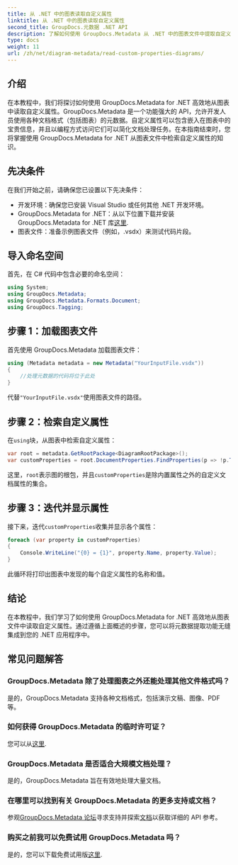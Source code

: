 ```yaml
---
title: 从 .NET 中的图表读取自定义属性
linktitle: 从 .NET 中的图表读取自定义属性
second_title: GroupDocs.元数据 .NET API
description: 了解如何使用 GroupDocs.Metadata 从 .NET 中的图表文件中提取自定义属性。为开发人员提供简单的分步指南。
type: docs
weight: 11
url: /zh/net/diagram-metadata/read-custom-properties-diagrams/
---
```

## 介绍
在本教程中，我们将探讨如何使用 GroupDocs.Metadata for .NET 高效地从图表中读取自定义属性。GroupDocs.Metadata 是一个功能强大的 API，允许开发人员使用各种文档格式（包括图表）的元数据。自定义属性可以包含嵌入在图表中的宝贵信息，并且以编程方式访问它们可以简化文档处理任务。在本指南结束时，您将掌握使用 GroupDocs.Metadata for .NET 从图表文件中检索自定义属性的知识。
## 先决条件
在我们开始之前，请确保您已设置以下先决条件：
- 开发环境：确保您已安装 Visual Studio 或任何其他 .NET 开发环境。
-  GroupDocs.Metadata for .NET：从以下位置下载并安装 GroupDocs.Metadata for .NET 库[这里](https://releases.groupdocs.com/metadata/net/).
- 图表文件：准备示例图表文件（例如，.vsdx）来测试代码片段。

## 导入命名空间
首先，在 C# 代码中包含必要的命名空间：
```csharp
using System;
using GroupDocs.Metadata;
using GroupDocs.Metadata.Formats.Document;
using GroupDocs.Tagging;
```
## 步骤 1：加载图表文件
首先使用 GroupDocs.Metadata 加载图表文件：
```csharp
using (Metadata metadata = new Metadata("YourInputFile.vsdx"))
{
    //处理元数据的代码将位于此处
}
```
代替`"YourInputFile.vsdx"`使用图表文件的路径。
## 步骤 2：检索自定义属性
在`using`块，从图表中检索自定义属性：
```csharp
var root = metadata.GetRootPackage<DiagramRootPackage>();
var customProperties = root.DocumentProperties.FindProperties(p => !p.Tags.Contains(Tags.Document.BuiltIn));
```
这里，`root`表示图的根包，并且`customProperties`是除内置属性之外的自定义文档属性的集合。
## 步骤 3：迭代并显示属性
接下来，迭代`customProperties`收集并显示各个属性：
```csharp
foreach (var property in customProperties)
{
    Console.WriteLine("{0} = {1}", property.Name, property.Value);
}
```
此循环将打印出图表中发现的每个自定义属性的名称和值。

## 结论
在本教程中，我们学习了如何使用 GroupDocs.Metadata for .NET 高效地从图表文件中读取自定义属性。通过遵循上面概述的步骤，您可以将元数据提取功能无缝集成到您的 .NET 应用程序中。

## 常见问题解答
### GroupDocs.Metadata 除了处理图表之外还能处理其他文件格式吗？
是的，GroupDocs.Metadata 支持各种文档格式，包括演示文稿、图像、PDF 等。
### 如何获得 GroupDocs.Metadata 的临时许可证？
您可以从[这里](https://purchase.groupdocs.com/temporary-license/).
### GroupDocs.Metadata 是否适合大规模文档处理？
是的，GroupDocs.Metadata 旨在有效地处理大量文档。
### 在哪里可以找到有关 GroupDocs.Metadata 的更多支持或文档？
参观[GroupDocs.Metadata 论坛](https://forum.groupdocs.com/c/metadata/14)寻求支持并探索[文档](https://reference.groupdocs.com/metadata/net/)以获取详细的 API 参考。
### 购买之前我可以免费试用 GroupDocs.Metadata 吗？
是的，您可以下载免费试用版[这里](https://releases.groupdocs.com/).
